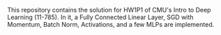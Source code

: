 This repository contains the solution for HW1P1 of CMU's Intro to Deep Learning (11-785). In it, a Fully Connected Linear Layer, SGD with Momentum, Batch Norm, Activations, and a few MLPs are implemented. 
